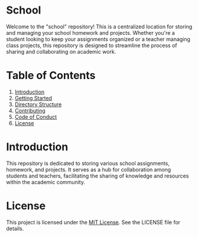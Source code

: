 # School
Welcome to the "school" repository! This is a centralized location for storing and managing your school homework and projects. Whether you're a student looking to keep your assignments organized or a teacher managing class projects, this repository is designed to streamline the process of sharing and collaborating on academic work.

# Table of Contents

1. [Introduction](#introduction)
2. [Getting Started](#getting-started)
3. [Directory Structure](#directory-structure)
4. [Contributing](#contributing)
5. [Code of Conduct](#code-of-conduct)
6. [License](#license)

# Introduction

This repository is dedicated to storing various school assignments, homework, and projects. It serves as a hub for collaboration among students and teachers, facilitating the sharing of knowledge and resources within the academic community.

# License
This project is licensed under the [MIT License](LICENSE). See the LICENSE file for details.
